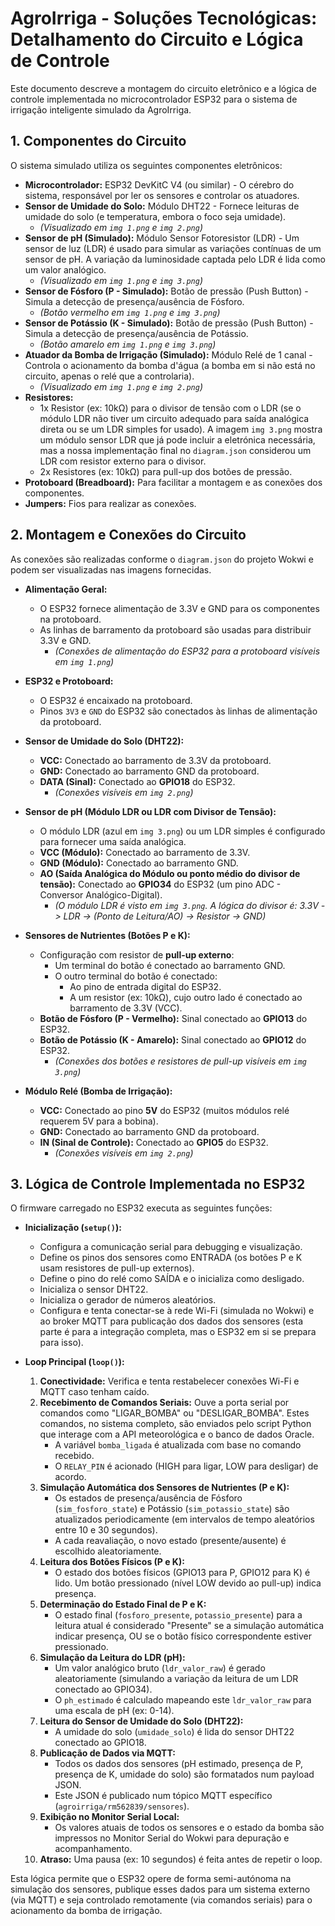 # AgroIrriga - Soluções Tecnológicas: Detalhamento do Circuito e Lógica de Controle

Este documento descreve a montagem do circuito eletrônico e a lógica de controle implementada no microcontrolador ESP32 para o sistema de irrigação inteligente simulado da AgroIrriga.

## 1. Componentes do Circuito

O sistema simulado utiliza os seguintes componentes eletrônicos:

* **Microcontrolador:** ESP32 DevKitC V4 (ou similar) - O cérebro do sistema, responsável por ler os sensores e controlar os atuadores.
* **Sensor de Umidade do Solo:** Módulo DHT22 - Fornece leituras de umidade do solo (e temperatura, embora o foco seja umidade).
    * *(Visualizado em `img 1.png` e `img 2.png`)*
* **Sensor de pH (Simulado):** Módulo Sensor Fotoresistor (LDR) - Um sensor de luz (LDR) é usado para simular as variações contínuas de um sensor de pH. A variação da luminosidade captada pelo LDR é lida como um valor analógico.
    * *(Visualizado em `img 1.png` e `img 3.png`)*
* **Sensor de Fósforo (P - Simulado):** Botão de pressão (Push Button) - Simula a detecção de presença/ausência de Fósforo.
    * *(Botão vermelho em `img 1.png` e `img 3.png`)*
* **Sensor de Potássio (K - Simulado):** Botão de pressão (Push Button) - Simula a detecção de presença/ausência de Potássio.
    * *(Botão amarelo em `img 1.png` e `img 3.png`)*
* **Atuador da Bomba de Irrigação (Simulado):** Módulo Relé de 1 canal - Controla o acionamento da bomba d'água (a bomba em si não está no circuito, apenas o relé que a controlaria).
    * *(Visualizado em `img 1.png` e `img 2.png`)*
* **Resistores:**
    * 1x Resistor (ex: 10kΩ) para o divisor de tensão com o LDR (se o módulo LDR não tiver um circuito adequado para saída analógica direta ou se um LDR simples for usado). A imagem `img 3.png` mostra um módulo sensor LDR que já pode incluir a eletrónica necessária, mas a nossa implementação final no `diagram.json` considerou um LDR com resistor externo para o divisor.
    * 2x Resistores (ex: 10kΩ) para pull-up dos botões de pressão.
* **Protoboard (Breadboard):** Para facilitar a montagem e as conexões dos componentes.
* **Jumpers:** Fios para realizar as conexões.

## 2. Montagem e Conexões do Circuito

As conexões são realizadas conforme o `diagram.json` do projeto Wokwi e podem ser visualizadas nas imagens fornecidas.

* **Alimentação Geral:**
    * O ESP32 fornece alimentação de 3.3V e GND para os componentes na protoboard.
    * As linhas de barramento da protoboard são usadas para distribuir 3.3V e GND.
        * *(Conexões de alimentação do ESP32 para a protoboard visíveis em `img 1.png`)*

* **ESP32 e Protoboard:**
    * O ESP32 é encaixado na protoboard.
    * Pinos `3V3` e `GND` do ESP32 são conectados às linhas de alimentação da protoboard.

* **Sensor de Umidade do Solo (DHT22):**
    * **VCC:** Conectado ao barramento de 3.3V da protoboard.
    * **GND:** Conectado ao barramento GND da protoboard.
    * **DATA (Sinal):** Conectado ao **GPIO18** do ESP32.
        * *(Conexões visíveis em `img 2.png`)*

* **Sensor de pH (Módulo LDR ou LDR com Divisor de Tensão):**
    * O módulo LDR (azul em `img 3.png`) ou um LDR simples é configurado para fornecer uma saída analógica.
    * **VCC (Módulo):** Conectado ao barramento de 3.3V.
    * **GND (Módulo):** Conectado ao barramento GND.
    * **AO (Saída Analógica do Módulo ou ponto médio do divisor de tensão):** Conectado ao **GPIO34** do ESP32 (um pino ADC - Conversor Analógico-Digital).
        * *(O módulo LDR é visto em `img 3.png`. A lógica do divisor é: 3.3V -> LDR -> (Ponto de Leitura/AO) -> Resistor -> GND)*

* **Sensores de Nutrientes (Botões P e K):**
    * Configuração com resistor de **pull-up externo**:
        * Um terminal do botão é conectado ao barramento GND.
        * O outro terminal do botão é conectado:
            * Ao pino de entrada digital do ESP32.
            * A um resistor (ex: 10kΩ), cujo outro lado é conectado ao barramento de 3.3V (VCC).
    * **Botão de Fósforo (P - Vermelho):** Sinal conectado ao **GPIO13** do ESP32.
    * **Botão de Potássio (K - Amarelo):** Sinal conectado ao **GPIO12** do ESP32.
        * *(Conexões dos botões e resistores de pull-up visíveis em `img 3.png`)*

* **Módulo Relé (Bomba de Irrigação):**
    * **VCC:** Conectado ao pino **5V** do ESP32 (muitos módulos relé requerem 5V para a bobina).
    * **GND:** Conectado ao barramento GND da protoboard.
    * **IN (Sinal de Controle):** Conectado ao **GPIO5** do ESP32.
        * *(Conexões visíveis em `img 2.png`)*

## 3. Lógica de Controle Implementada no ESP32

O firmware carregado no ESP32 executa as seguintes funções:

* **Inicialização (`setup()`):**
    * Configura a comunicação serial para debugging e visualização.
    * Define os pinos dos sensores como ENTRADA (os botões P e K usam resistores de pull-up externos).
    * Define o pino do relé como SAÍDA e o inicializa como desligado.
    * Inicializa o sensor DHT22.
    * Inicializa o gerador de números aleatórios.
    * Configura e tenta conectar-se à rede Wi-Fi (simulada no Wokwi) e ao broker MQTT para publicação dos dados dos sensores (esta parte é para a integração completa, mas o ESP32 em si se prepara para isso).

* **Loop Principal (`loop()`):**
    1.  **Conectividade:** Verifica e tenta restabelecer conexões Wi-Fi e MQTT caso tenham caído.
    2.  **Recebimento de Comandos Seriais:** Ouve a porta serial por comandos como "LIGAR_BOMBA" ou "DESLIGAR_BOMBA". Estes comandos, no sistema completo, são enviados pelo script Python que interage com a API meteorológica e o banco de dados Oracle.
        * A variável `bomba_ligada` é atualizada com base no comando recebido.
        * O `RELAY_PIN` é acionado (HIGH para ligar, LOW para desligar) de acordo.
    3.  **Simulação Automática dos Sensores de Nutrientes (P e K):**
        * Os estados de presença/ausência de Fósforo (`sim_fosforo_state`) e Potássio (`sim_potassio_state`) são atualizados periodicamente (em intervalos de tempo aleatórios entre 10 e 30 segundos).
        * A cada reavaliação, o novo estado (presente/ausente) é escolhido aleatoriamente.
    4.  **Leitura dos Botões Físicos (P e K):**
        * O estado dos botões físicos (GPIO13 para P, GPIO12 para K) é lido. Um botão pressionado (nível LOW devido ao pull-up) indica presença.
    5.  **Determinação do Estado Final de P e K:**
        * O estado final (`fosforo_presente`, `potassio_presente`) para a leitura atual é considerado "Presente" se a simulação automática indicar presença, OU se o botão físico correspondente estiver pressionado.
    6.  **Simulação da Leitura do LDR (pH):**
        * Um valor analógico bruto (`ldr_valor_raw`) é gerado aleatoriamente (simulando a variação da leitura de um LDR conectado ao GPIO34).
        * O `ph_estimado` é calculado mapeando este `ldr_valor_raw` para uma escala de pH (ex: 0-14).
    7.  **Leitura do Sensor de Umidade do Solo (DHT22):**
        * A umidade do solo (`umidade_solo`) é lida do sensor DHT22 conectado ao GPIO18.
    8.  **Publicação de Dados via MQTT:**
        * Todos os dados dos sensores (pH estimado, presença de P, presença de K, umidade do solo) são formatados num payload JSON.
        * Este JSON é publicado num tópico MQTT específico (`agroirriga/rm562839/sensores`).
    9.  **Exibição no Monitor Serial Local:**
        * Os valores atuais de todos os sensores e o estado da bomba são impressos no Monitor Serial do Wokwi para depuração e acompanhamento.
    10. **Atraso:** Uma pausa (ex: 10 segundos) é feita antes de repetir o loop.

Esta lógica permite que o ESP32 opere de forma semi-autónoma na simulação dos sensores, publique esses dados para um sistema externo (via MQTT) e seja controlado remotamente (via comandos seriais) para o acionamento da bomba de irrigação.
